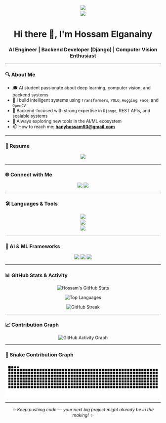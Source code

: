 <!-- Profile README for Hossam Elganainy -->
<div align="center">
  <img height="150" src="https://media.giphy.com/media/M9gbBd9nbDrOTu1Mqx/giphy.gif" />
</div>

<div align="center">
  <img src="https://visitor-badge.laobi.icu/badge?page_id=Hossam-elganainy.Hossam-elganainy" />
</div>

<h1 align="center">Hi there 👋, I'm Hossam Elganainy</h1>
<h3 align="center">AI Engineer | Backend Developer (Django) | Computer Vision Enthusiast</h3>

---

### 🔍 About Me

- 🎓 AI student passionate about deep learning, computer vision, and backend systems  
- 🧠 I build intelligent systems using `Transformers`, `YOLO`, `Hugging Face`, and `OpenCV`  
- 💼 Backend-focused with strong expertise in `Django`, REST APIs, and scalable systems  
- 🚀 Always exploring new tools in the AI/ML ecosystem  
- 📫 How to reach me: **hanyhossam93@gmail.com**  

---

### 💼 Resume

<div align="center">
  <a href="https://github.com/Hossam-elganainy/Hossam-elganainy/raw/main/Hossam_Elganainy.pdf" target="_blank">
    <img src="https://img.shields.io/static/v1?message=View+My+Resume&logo=Adobe+Acrobat+Reader&label=&color=EC1C24&logoColor=white&labelColor=&style=for-the-badge" height="30" />
  </a>
</div>

---

### 🌐 Connect with Me

<p align="center">
  <a href="https://www.linkedin.com/in/hossam-elganainy-152794246/" target="_blank">
    <img src="https://img.shields.io/badge/LinkedIn-blue?style=for-the-badge&logo=linkedin&logoColor=white" />
  </a>
  <a href="https://hossam-elganainy.github.io/" target="_blank">
    <img src="https://img.shields.io/badge/Portfolio-12100E?style=for-the-badge&logo=githubpages&logoColor=white" />
  </a>
</p>

---

### 🛠️ Languages & Tools

<p align="center">
  <img src="https://skillicons.dev/icons?i=python,django,fastapi,postman,git,github,linux,vscode,html,css,js" /><br/>
  <img src="https://skillicons.dev/icons?i=tensorflow,pytorch,opencv,anaconda,selenium" /><br/>
  <img src="https://skillicons.dev/icons?i=postgres,mysql,sqlite,nginx,docker" />
</p>

---

### 🧠 AI & ML Frameworks

<p align="center">
  <img src="https://img.shields.io/badge/HuggingFace-transformers-yellow?style=for-the-badge&logo=huggingface&logoColor=black" />
  <img src="https://img.shields.io/badge/YOLOv5-vision-green?style=for-the-badge&logo=openCV&logoColor=white" />
  <img src="https://img.shields.io/badge/Computer%20Vision-OpenCV-blue?style=for-the-badge&logo=opencv&logoColor=white" />
</p>

---

### 📊 GitHub Stats & Activity

<p align="center">
  <!-- ✅ Using your personal deployed stats API -->
  <img src="https://github-readme-stats-hossam-nine.vercel.app/api?username=Hossam-elganainy&show_icons=true&theme=tokyonight&count_private=true&include_all_commits=true&hide_border=true" alt="Hossam's GitHub Stats" />
</p>

<p align="center">
  <img src="https://github-readme-stats-hossam-nine.vercel.app/api/top-langs/?username=Hossam-elganainy&layout=compact&theme=tokyonight&langs_count=8&hide_border=true" alt="Top Languages" />
</p>

<p align="center">
  <img src="https://github-readme-streak-stats.herokuapp.com/?user=Hossam-elganainy&theme=tokyonight&hide_border=true" alt="GitHub Streak" />
</p>

---

### 📈 Contribution Graph

<p align="center">
  <img src="https://github-readme-activity-graph.vercel.app/graph?username=Hossam-elganainy&theme=tokyo-night&hide_border=true&area=true" alt="GitHub Activity Graph" />
</p>

---

### 🐍 Snake Contribution Graph

<p align="center">
  <img src="https://raw.githubusercontent.com/Hossam-elganainy/Hossam-elganainy/output/snake.svg" alt="Snake animation" />
</p>

---

<div align="center">
  <i>✨ Keep pushing code — your next big project might already be in the making! ✨</i>
</div>
